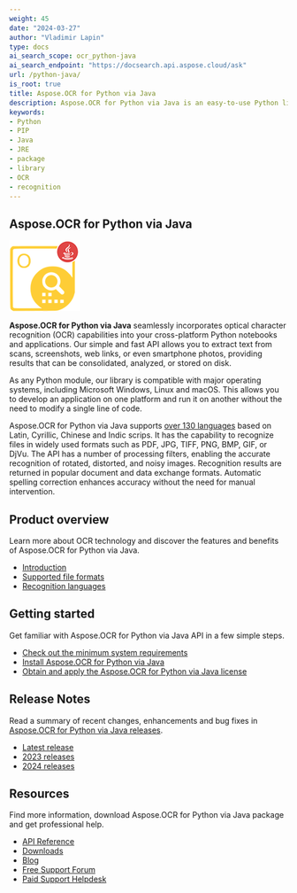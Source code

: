 ```yaml
---
weight: 45
date: "2024-03-27"
author: "Vladimir Lapin"
type: docs
ai_search_scope: ocr_python-java
ai_search_endpoint: "https://docsearch.api.aspose.cloud/ask"
url: /python-java/
is_root: true
title: Aspose.OCR for Python via Java
description: Aspose.OCR for Python via Java is an easy-to-use Python library for extracting text from scans, photos and PDFs.
keywords:
- Python
- PIP
- Java
- JRE
- package
- library
- OCR
- recognition
---
```


## Aspose.OCR for Python via Java

![Aspose.OCR for Python via Java](aspose-ocr-python-java.png)

**Aspose.OCR for Python via Java** seamlessly incorporates optical character recognition (OCR) capabilities into your cross-platform Python notebooks and applications. Our simple and fast API allows you to extract text from scans, screenshots, web links, or even smartphone photos, providing results that can be consolidated, analyzed, or stored on disk.

As any Python module, our library is compatible with major operating systems, including Microsoft Windows, Linux and macOS. This allows you to develop an application on one platform and run it on another without the need to modify a single line of code.

Aspose.OCR for Python via Java supports [over 130 languages](/ocr/python-net/recognition-languages/) based on Latin, Cyrillic, Chinese and Indic scrips. It has the capability to recognize files in widely used formats such as PDF, JPG, TIFF, PNG, BMP, GIF, or DjVu. The API has a number of processing filters, enabling the accurate recognition of rotated, distorted, and noisy images. Recognition results are returned in popular document and data exchange formats. Automatic spelling correction enhances accuracy without the need for manual intervention.

## Product overview

Learn more about OCR technology and discover the features and benefits of Aspose.OCR for Python via Java.

- [Introduction](/ocr/python-java/product-overview/)
- [Supported file formats](/ocr/python-java/supported-file-formats/)
- [Recognition languages](/ocr/python-java/recognition-languages/)

## Getting started

Get familiar with Aspose.OCR for Python via Java API in a few simple steps.

- [Check out the minimum system requirements](/ocr/python-java/system-requirements/)  
- [Install Aspose.OCR for Python via Java](/ocr/python-java/installation/)  
- [Obtain and apply the Aspose.OCR for Python via Java license](/ocr/python-java/licensing/)  

## Release Notes

Read a summary of recent changes, enhancements and bug fixes in [Aspose.OCR for Python via Java releases](https://releases.aspose.com/ocr/python-java/release-notes/).

- [Latest release](https://releases.aspose.com/ocr/python-java/release-notes/latest/)
- [2023 releases](https://releases.aspose.com/ocr/python-java/release-notes/2023/)
- [2024 releases](https://releases.aspose.com/ocr/python-java/release-notes/2024/)

## Resources

Find more information, download Aspose.OCR for Python via Java package and get professional help.

- [API Reference](https://reference.aspose.com/ocr/python-java/)
- [Downloads](https://releases.aspose.com/ocr/python-java/)
- [Blog](https://blog.aspose.com/category/ocr/)
- [Free Support Forum](https://forum.aspose.com/c/ocr/16)
- [Paid Support Helpdesk](https://helpdesk.aspose.com/)
